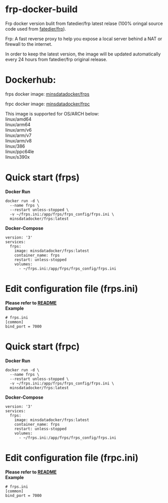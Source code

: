 # frp-docker-build
Frp docker version bulit from fatedier/frp latest relase (100% oringal source code used from [fatedier/frp](https://github.com/fatedier/frp)).

Frp: A fast reverse proxy to help you expose a local server behind a NAT or firewall to the internet.

In order to keep the latest version, the image will be updated automatically every 24 hours from fatedier/frp original release.  

# Dockerhub:

frps docker image: [minsdatadocker/frps](https://hub.docker.com/r/minsdatadocker/frps)

frpc docker image: [minsdatadocker/frpc](https://hub.docker.com/r/minsdatadocker/frpc)

This image is supported for OS/ARCH below:  
linux/amd64  
linux/arm64  
linux/arm/v6  
linux/arm/v7  
linux/arm/v8  
linux/386  
linux/ppc64le  
linux/s390x  

# Quick start  (frps)
  
**Docker Run**  
```
docker run -d \
  --name frps \
  --restart unless-stopped \
  -v ~/frps.ini:/app/frps/frps_config/frps.ini \
  minsdatadocker/frps:latest  
```
**Docker-Compose**  
```
version: '3'
services:
  frps:
    image: minsdatadocker/frps:latest
    container_name: frps
    restart: unless-stopped
    volumes:
      - ~/frps.ini:/app/frps/frps_config/frps.ini
```
# Edit configuration file (frps.ini)
**Please refer to [README](https://github.com/fatedier/frp#readme)**  
**Example**
```
# frps.ini
[common]
bind_port = 7000
```  
  
# Quick start (frpc)
  
**Docker Run**  
```
docker run -d \
  --name frps \
  --restart unless-stopped \
  -v ~/frps.ini:/app/frps/frps_config/frps.ini \
  minsdatadocker/frps:latest  
```
**Docker-Compose**  
```
version: '3'
services:
  frps:
    image: minsdatadocker/frps:latest
    container_name: frps
    restart: unless-stopped
    volumes:
      - ~/frps.ini:/app/frps/frps_config/frps.ini
```
# Edit configuration file (frpc.ini)
**Please refer to [README](https://github.com/fatedier/frp#readme)**  
**Example**
```
# frps.ini
[common]
bind_port = 7000
```
